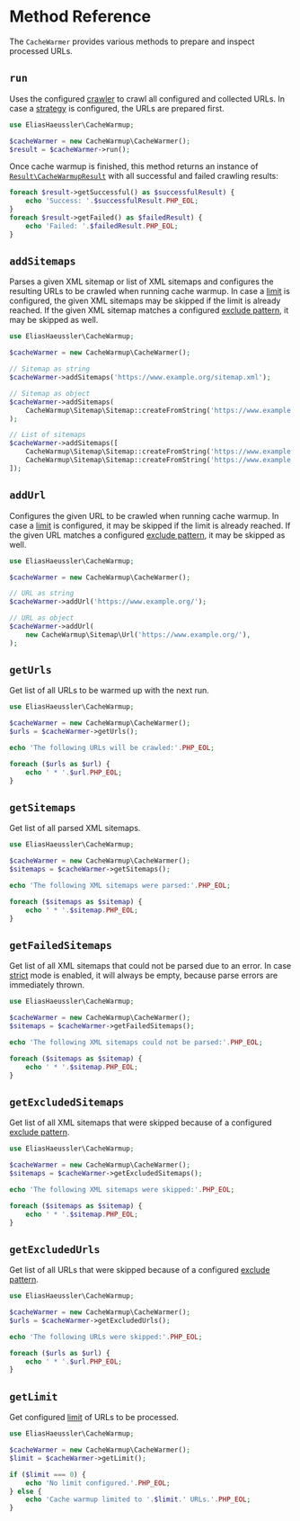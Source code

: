 # Method Reference

The `CacheWarmer` provides various methods to prepare and inspect
processed URLs.

## `run`

Uses the configured [crawler](options.md#crawler) to crawl all
configured and collected URLs. In case a [strategy](options.md#strategy)
is configured, the URLs are prepared first.

```php
use EliasHaeussler\CacheWarmup;

$cacheWarmer = new CacheWarmup\CacheWarmer();
$result = $cacheWarmer->run();
```

Once cache warmup is finished, this method returns an instance of
[`Result\CacheWarmupResult`](../../src/Result/CacheWarmupResult.php)
with all successful and failed crawling results:

```php
foreach $result->getSuccessful() as $successfulResult) {
    echo 'Success: '.$successfulResult.PHP_EOL;
}
foreach $result->getFailed() as $failedResult) {
    echo 'Failed: '.$failedResult.PHP_EOL;
}
```

## `addSitemaps`

Parses a given XML sitemap or list of XML sitemaps and configures
the resulting URLs to be crawled when running cache warmup. In case
a [limit](options.md#limit) is configured, the given XML sitemaps
may be skipped if the limit is already reached. If the given XML
sitemap matches a configured [exclude pattern](options.md#excludepatterns),
it may be skipped as well.

```php
use EliasHaeussler\CacheWarmup;

$cacheWarmer = new CacheWarmup\CacheWarmer();

// Sitemap as string
$cacheWarmer->addSitemaps('https://www.example.org/sitemap.xml');

// Sitemap as object
$cacheWarmer->addSitemaps(
    CacheWarmup\Sitemap\Sitemap::createFromString('https://www.example.org/sitemap.xml'),
);

// List of sitemaps
$cacheWarmer->addSitemaps([
    CacheWarmup\Sitemap\Sitemap::createFromString('https://www.example.org/sitemap.xml'),
    CacheWarmup\Sitemap\Sitemap::createFromString('https://www.example.org/de/sitemap.xml'),
]);
```

## `addUrl`

Configures the given URL to be crawled when running cache warmup.
In case a [limit](options.md#limit) is configured, it may be skipped
if the limit is already reached. If the given URL matches a
configured [exclude pattern](options.md#excludepatterns), it may
be skipped as well.

```php
use EliasHaeussler\CacheWarmup;

$cacheWarmer = new CacheWarmup\CacheWarmer();

// URL as string
$cacheWarmer->addUrl('https://www.example.org/');

// URL as object
$cacheWarmer->addUrl(
    new CacheWarmup\Sitemap\Url('https://www.example.org/'),
);
```

## `getUrls`

Get list of all URLs to be warmed up with the next run.

```php
use EliasHaeussler\CacheWarmup;

$cacheWarmer = new CacheWarmup\CacheWarmer();
$urls = $cacheWarmer->getUrls();

echo 'The following URLs will be crawled:'.PHP_EOL;

foreach ($urls as $url) {
    echo ' * '.$url.PHP_EOL;
}
```

## `getSitemaps`

Get list of all parsed XML sitemaps.

```php
use EliasHaeussler\CacheWarmup;

$cacheWarmer = new CacheWarmup\CacheWarmer();
$sitemaps = $cacheWarmer->getSitemaps();

echo 'The following XML sitemaps were parsed:'.PHP_EOL;

foreach ($sitemaps as $sitemap) {
    echo ' * '.$sitemap.PHP_EOL;
}
```

## `getFailedSitemaps`

Get list of all XML sitemaps that could not be parsed due to
an error. In case [strict](options.md#strict) mode is enabled,
it will always be empty, because parse errors are immediately
thrown.

```php
use EliasHaeussler\CacheWarmup;

$cacheWarmer = new CacheWarmup\CacheWarmer();
$sitemaps = $cacheWarmer->getFailedSitemaps();

echo 'The following XML sitemaps could not be parsed:'.PHP_EOL;

foreach ($sitemaps as $sitemap) {
    echo ' * '.$sitemap.PHP_EOL;
}
```

## `getExcludedSitemaps`

Get list of all XML sitemaps that were skipped because of a
configured [exclude pattern](options.md#excludepatterns).

```php
use EliasHaeussler\CacheWarmup;

$cacheWarmer = new CacheWarmup\CacheWarmer();
$sitemaps = $cacheWarmer->getExcludedSitemaps();

echo 'The following XML sitemaps were skipped:'.PHP_EOL;

foreach ($sitemaps as $sitemap) {
    echo ' * '.$sitemap.PHP_EOL;
}
```

## `getExcludedUrls`

Get list of all URLs that were skipped because of a configured
[exclude pattern](options.md#excludepatterns).

```php
use EliasHaeussler\CacheWarmup;

$cacheWarmer = new CacheWarmup\CacheWarmer();
$urls = $cacheWarmer->getExcludedUrls();

echo 'The following URLs were skipped:'.PHP_EOL;

foreach ($urls as $url) {
    echo ' * '.$url.PHP_EOL;
}
```

## `getLimit`

Get configured [limit](../config-reference/limit.md) of URLs to
be processed.

```php
use EliasHaeussler\CacheWarmup;

$cacheWarmer = new CacheWarmup\CacheWarmer();
$limit = $cacheWarmer->getLimit();

if ($limit === 0) {
    echo 'No limit configured.'.PHP_EOL;
} else {
    echo 'Cache warmup limited to '.$limit.' URLs.'.PHP_EOL;
}
```
